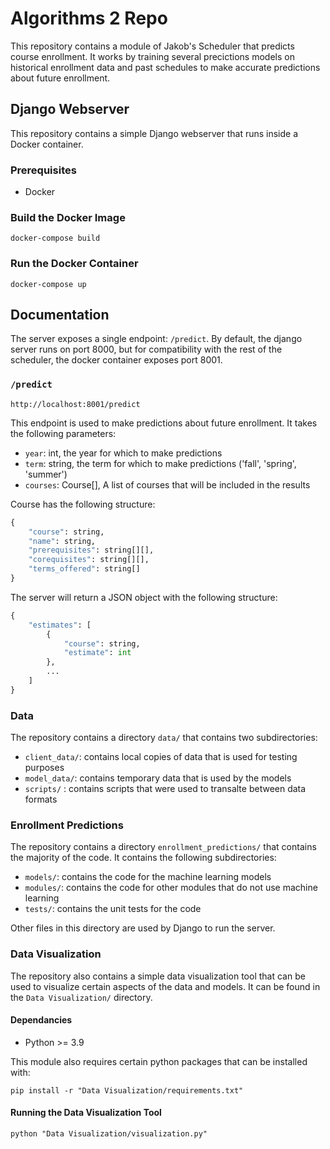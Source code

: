 # Algorithms 2 Repo

This repository contains a module of Jakob's Scheduler that predicts course enrollment.
It works by training several precictions models on historical enrollment data and past schedules
to make accurate predictions about future enrollment.

## Django Webserver

This repository contains a simple Django webserver that runs inside a Docker container.

### Prerequisites

- Docker

### Build the Docker Image

`docker-compose build`

### Run the Docker Container

`docker-compose up`

## Documentation

The server exposes a single endpoint: `/predict`. By default, the django server runs on port 8000,
but for compatibility with the rest of the scheduler, the docker container exposes port 8001.


### `/predict`
	
	http://localhost:8001/predict

This endpoint is used to make predictions about future enrollment. It takes the following parameters:

 - `year`: int, the year for which to make predictions
 - `term`: string, the term for which to make predictions ('fall', 'spring', 'summer')
 - `courses`: Course[], A list of courses that will be included in the results

 Course has the following structure:

```python
{
	"course": string,
	"name": string,
	"prerequisites": string[][],
	"corequisites": string[][],
	"terms_offered": string[]
}
```

The server will return a JSON object with the following structure:

```python
{
	"estimates": [
		{
			"course": string,
			"estimate": int
		},
		...
	]
}
```

### Data

The repository contains a directory `data/` that contains two subdirectories:

- `client_data/`: contains local copies of data that is used for testing purposes
- `model_data/`: contains temporary data that is used by the models
- `scripts/` : contains scripts that were used to transalte between data formats

### Enrollment Predictions

The repository contains a directory `enrollment_predictions/` that contains the majority of the code.
It contains the following subdirectories:

- `models/`: contains the code for the machine learning models
- `modules/`: contains the code for other modules that do not use machine learning
- `tests/`: contains the unit tests for the code

Other files in this directory are used by Django to run the server.

### Data Visualization

The repository also contains a simple data visualization tool that can be used to visualize certain
aspects of the data and models. It can be found in the `Data Visualization/` directory.

#### Dependancies

- Python >= 3.9

This module also requires certain python packages that can be installed with:

`pip install -r "Data Visualization/requirements.txt"`

#### Running the Data Visualization Tool

`python "Data Visualization/visualization.py"`

